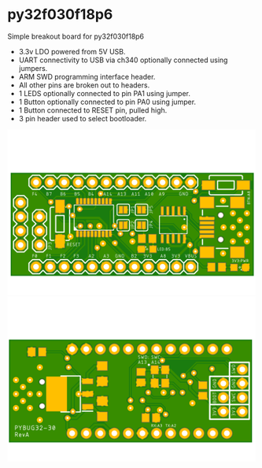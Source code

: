 # py32f030f18p6
Simple breakout board for py32f030f18p6

- 3.3v LDO powered from 5V USB.
- UART connectivity to USB via ch340 optionally connected using jumpers.
- ARM SWD programming interface header.
- All other pins are broken out to headers.
- 1 LEDS optionally connected to pin PA1 using jumper.
- 1 Button optionally connected to pin PA0 using jumper.
- 1 Button connected to RESET pin, pulled high.
- 3 pin header used to select bootloader.

![Board Top](Hardware/py32f030f18p6/images/py32f030f18p6-Top.png)
![Board Bottom](Hardware/py32f030f18p6/images/py32f030f18p6-Bot.png)
